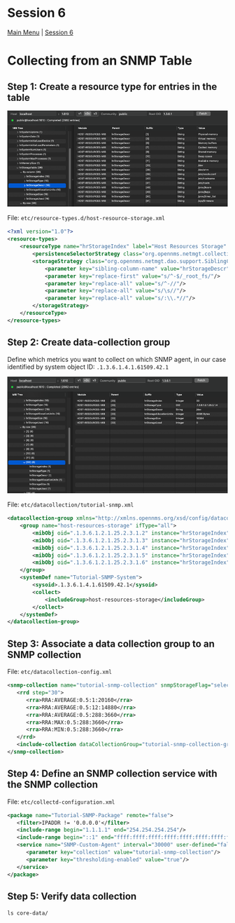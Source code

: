 # Session 6

[Main Menu](../README.md) | [Session 6](../session6/README.md)

# Collecting from an SNMP Table

## Step 1: Create a resource type for entries in the table

![hr-description.png](images/hr-description.png)

File: `etc/resource-types.d/host-resource-storage.xml`

```xml
<?xml version="1.0"?>
<resource-types>
    <resourceType name="hrStorageIndex" label="Host Resources Storage" resourceLabel="${hrStorageDescr}">
        <persistenceSelectorStrategy class="org.opennms.netmgt.collection.support.PersistAllSelectorStrategy"/>
        <storageStrategy class="org.opennms.netmgt.dao.support.SiblingColumnStorageStrategy">
            <parameter key="sibling-column-name" value="hrStorageDescr"/>
            <parameter key="replace-first" value="s/^-$/_root_fs/"/>
            <parameter key="replace-all" value="s/^-//"/>
            <parameter key="replace-all" value="s/\s//"/>
            <parameter key="replace-all" value="s/:\\.*//"/>
        </storageStrategy>
    </resourceType>
</resource-types>
```

## Step 2: Create data-collection group

Define which metrics you want to collect on which SNMP agent, in our case identified by system object ID: `.1.3.6.1.4.1.61509.42.1`

![hr-entry.png](images/hr-entry.png)

File: `etc/datacollection/tutorial-snmp.xml`

```xml
<datacollection-group xmlns="http://xmlns.opennms.org/xsd/config/datacollection" name="tutorial-snmp-collection-group">
    <group name="host-resources-storage" ifType="all">
        <mibObj oid=".1.3.6.1.2.1.25.2.3.1.2" instance="hrStorageIndex" alias="hrStorageType" type="string"/>
        <mibObj oid=".1.3.6.1.2.1.25.2.3.1.3" instance="hrStorageIndex" alias="hrStorageDescr" type="string"/>
        <mibObj oid=".1.3.6.1.2.1.25.2.3.1.4" instance="hrStorageIndex" alias="hrStorageAllocUnits" type="gauge"/>
        <mibObj oid=".1.3.6.1.2.1.25.2.3.1.5" instance="hrStorageIndex" alias="hrStorageSize" type="gauge"/>
        <mibObj oid=".1.3.6.1.2.1.25.2.3.1.6" instance="hrStorageIndex" alias="hrStorageUsed" type="gauge"/>
    </group>
    <systemDef name="Tutorial-SNMP-System">
        <sysoid>.1.3.6.1.4.1.61509.42.1</sysoid>
        <collect>
            <includeGroup>host-resources-storage</includeGroup>
        </collect>
    </systemDef>
</datacollection-group>
```

## Step 3: Associate a data collection group to an SNMP collection

File: `etc/datacollection-config.xml`

```xml
<snmp-collection name="tutorial-snmp-collection" snmpStorageFlag="select">
   <rrd step="30">
      <rra>RRA:AVERAGE:0.5:1:20160</rra>
      <rra>RRA:AVERAGE:0.5:12:14880</rra>
      <rra>RRA:AVERAGE:0.5:288:3660</rra>
      <rra>RRA:MAX:0.5:288:3660</rra>
      <rra>RRA:MIN:0.5:288:3660</rra>
   </rrd>
   <include-collection dataCollectionGroup="tutorial-snmp-collection-group"/>
</snmp-collection>
```

## Step 4: Define an SNMP collection service with the SNMP collection

File: `etc/collectd-configuration.xml`

```xml
<package name="Tutorial-SNMP-Package" remote="false">
   <filter>IPADDR != '0.0.0.0'</filter>
   <include-range begin="1.1.1.1" end="254.254.254.254"/>
   <include-range begin="::1" end="ffff:ffff:ffff:ffff:ffff:ffff:ffff:ffff"/>
   <service name="SNMP-Custom-Agent" interval="30000" user-defined="false" status="on">
      <parameter key="collection" value="tutorial-snmp-collection"/>
      <parameter key="thresholding-enabled" value="true"/>
   </service>
</package>
```

## Step 5: Verify data collection

```
ls core-data/
```
